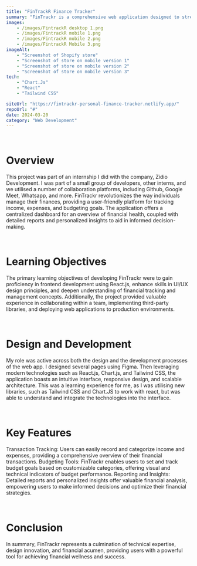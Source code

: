 ```yaml
---
title: "FinTrackR Finance Tracker"
summary: "FinTrackr is a comprehensive web application designed to streamline financial tracking and management. With intuitive features such as transaction tracking, budgeting tools, and insightful reporting, FinTrackr empowers users to take control of their finances and achieve their financial goals with ease."
images: 
    - /images/FintrackR desktop 1.png
    - /images/FintrackR mobile 1.png
    - /images/FintrackR mobile 2.png
    - /images/FintrackR Mobile 3.png
imageAlt:
    - "Screenshot of Shopify store"
    - "Screenshot of store on mobile version 1"
    - "Screenshot of store on mobile version 2"
    - "Screenshot of store on mobile version 3"
tech:
    - "Chart.Js"
    - "React"
    - "Tailwind CSS"

siteUrl: "https://fintrackr-personal-finance-tracker.netlify.app/"
repoUrl: "#"
date: 2024-03-20
category: "Web Development"
---
```

<br>
<h1>Overview</h1>
<p> This project was part of an internship I did with the company, Zidio Development. I was part of a small group of developers, other interns, and we utilised a number of collaboration platforms, including Github, Google Meet, Whatsapp, and more.  FinTrackr revolutionizes the way individuals manage their finances, providing a user-friendly platform for tracking income, expenses, and budgeting goals. The application offers a centralized dashboard for an overview of financial health, coupled with detailed reports and personalized insights to aid in informed decision-making.</p>
<br>
<h1> Learning <span>Objectives</span></h1>
<p>The primary learning objectives of developing FinTrackr were to gain proficiency in frontend development using React.js, enhance skills in UI/UX design principles, and deepen understanding of financial tracking and management concepts. Additionally, the project provided valuable experience in collaborating within a team, implementing third-party libraries, and deploying web applications to production environments.
</p>
<br>
<h1> Design and <span>Development</span></h1>
<p>My role was active across both the design and the development processes of the web app. I designed several pages using Figma. Then leveraging modern technologies such as React.js, Chart.js, and Tailwind CSS, the application boasts an intuitive interface, responsive design, and scalable architecture. This was a learning experience for me, as I was utilising new libraries, such as Tailwind CSS and Chart.JS to work with react, but was able to understand and integrate the technologies into the interface. </p>
<br>
<h1>Key <span>Features</span></h1>
<p>Transaction Tracking: Users can easily record and categorize income and expenses, providing a comprehensive overview of their financial transactions.
Budgeting Tools: FinTrackr enables users to set and track budget goals based on customizable categories, offering visual and technical indicators of budget performance.
Reporting and Insights: Detailed reports and personalized insights offer valuable financial analysis, empowering users to make informed decisions and optimize their financial strategies. </p>
<br>
<h1>Conclusion</h1>
<p>In summary, FinTrackr represents a culmination of technical expertise, design innovation, and financial acumen, providing users with a powerful tool for achieving financial wellness and success.</p>
<br>